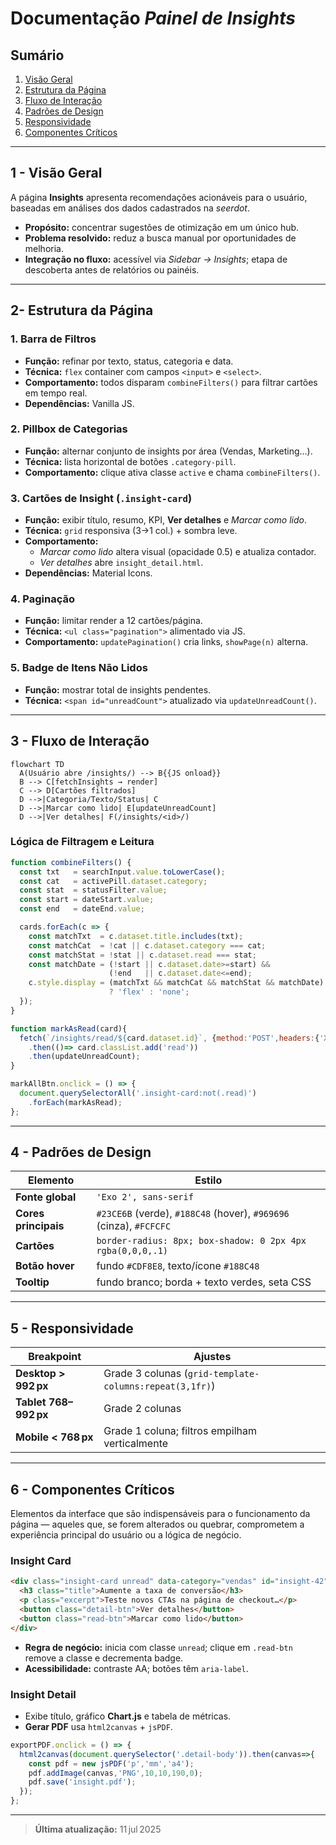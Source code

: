 
#  Documentação *Painel de Insights*   

## **Sumário**
1. [Visão Geral](#1---visão-geral)  
2. [Estrutura da Página](#2--estrutura-da-página)  
3. [Fluxo de Interação](#3---fluxo-de-interação)  
4. [Padrões de Design](#4---padrões-de-design)  
5. [Responsividade](#5---responsividade)  
6. [Componentes Críticos](#6---componentes-críticos)  
 

---

## 1 - Visão Geral
A página **Insights** apresenta recomendações acionáveis para o usuário, baseadas em análises dos dados cadastrados na *seerdot*.

- **Propósito:** concentrar sugestões de otimização em um único hub.  
- **Problema resolvido:** reduz a busca manual por oportunidades de melhoria.  
- **Integração no fluxo:** acessível via *Sidebar → Insights*; etapa de descoberta antes de relatórios ou painéis.

---

## 2- Estrutura da Página  

### 1. Barra de Filtros  
- **Função:** refinar por texto, status, categoria e data.  
- **Técnica:** `flex` container com campos `<input>` e `<select>`.  
- **Comportamento:** todos disparam `combineFilters()` para filtrar cartões em tempo real.  
- **Dependências:** Vanilla JS.

### 2. Pillbox de Categorias  
- **Função:** alternar conjunto de insights por área (Vendas, Marketing…).  
- **Técnica:** lista horizontal de botões `.category-pill`.  
- **Comportamento:** clique ativa classe `active` e chama `combineFilters()`.

### 3. Cartões de Insight (`.insight-card`)  
- **Função:** exibir título, resumo, KPI, **Ver detalhes** e *Marcar como lido*.  
- **Técnica:** `grid` responsiva (3→1 col.) + sombra leve.  
- **Comportamento:**  
  - *Marcar como lido* altera visual (opacidade 0.5) e atualiza contador.  
  - *Ver detalhes* abre `insight_detail.html`.  
- **Dependências:** Material Icons.

### 4. Paginação  
- **Função:** limitar render a 12 cartões/página.  
- **Técnica:** `<ul class="pagination">` alimentado via JS.  
- **Comportamento:** `updatePagination()` cria links, `showPage(n)` alterna.

### 5. Badge de Itens Não Lidos  
- **Função:** mostrar total de insights pendentes.  
- **Técnica:** `<span id="unreadCount">` atualizado via `updateUnreadCount()`.

---

## 3 - Fluxo de Interação  

```mermaid
flowchart TD
  A(Usuário abre /insights/) --> B{{JS onload}}
  B --> C[fetchInsights → render]
  C --> D[Cartões filtrados]
  D -->|Categoria/Texto/Status| C
  D -->|Marcar como lido| E[updateUnreadCount]
  D -->|Ver detalhes| F(/insights/<id>/)
```

### Lógica de Filtragem e Leitura

```js
function combineFilters() {
  const txt   = searchInput.value.toLowerCase();
  const cat   = activePill.dataset.category;
  const stat  = statusFilter.value;
  const start = dateStart.value;
  const end   = dateEnd.value;

  cards.forEach(c => {
    const matchTxt  = c.dataset.title.includes(txt);
    const matchCat  = !cat || c.dataset.category === cat;
    const matchStat = !stat || c.dataset.read === stat;
    const matchDate = (!start || c.dataset.date>=start) &&
                      (!end   || c.dataset.date<=end);
    c.style.display = (matchTxt && matchCat && matchStat && matchDate)
                      ? 'flex' : 'none';
  });
}

function markAsRead(card){
  fetch(`/insights/read/${card.dataset.id}`, {method:'POST',headers:{'X-CSRFToken':csrf}})
    .then(()=> card.classList.add('read'))
    .then(updateUnreadCount);
}

markAllBtn.onclick = () => {
  document.querySelectorAll('.insight-card:not(.read)')
    .forEach(markAsRead);
};
```

---

## 4 -  Padrões de Design

| Elemento             | Estilo                                                             |
|----------------------|--------------------------------------------------------------------|
| **Fonte global**     | `'Exo 2', sans-serif`                                              |
| **Cores principais** | `#23CE6B` (verde), `#188C48` (hover), `#969696` (cinza), `#FCFCFC` |
| **Cartões**          | `border-radius: 8px; box-shadow: 0 2px 4px rgba(0,0,0,.1)`         |
| **Botão hover**      | fundo `#CDF8E8`, texto/ícone `#188C48`                             |
| **Tooltip**          | fundo branco; borda + texto verdes, seta CSS                       |

---

## 5 -  Responsividade

| Breakpoint              | Ajustes                                                 |
|-------------------------|---------------------------------------------------------|
| **Desktop > 992 px**    | Grade 3 colunas (`grid-template-columns:repeat(3,1fr)`) |
| **Tablet 768–992 px**   | Grade 2 colunas                                         |
| **Mobile < 768 px**     | Grade 1 coluna; filtros empilham verticalmente          |

---

## 6 -  Componentes Críticos  

Elementos da interface que são indispensáveis para o funcionamento da página — aqueles que, se forem alterados ou quebrar, comprometem a experiência principal do usuário ou a lógica de negócio.

### Insight Card

```html
<div class="insight-card unread" data-category="vendas" id="insight-42">
  <h3 class="title">Aumente a taxa de conversão</h3>
  <p class="excerpt">Teste novos CTAs na página de checkout…</p>
  <button class="detail-btn">Ver detalhes</button>
  <button class="read-btn">Marcar como lido</button>
</div>
```

- **Regra de negócio:** inicia com classe `unread`; clique em `.read-btn` remove a classe e decrementa badge.  
- **Acessibilidade:** contraste AA; botões têm `aria-label`.

### Insight Detail

- Exibe título, gráfico **Chart.js** e tabela de métricas.  
- **Gerar PDF** usa `html2canvas` + `jsPDF`.

```js
exportPDF.onclick = () => {
  html2canvas(document.querySelector('.detail-body')).then(canvas=>{
    const pdf = new jsPDF('p','mm','a4');
    pdf.addImage(canvas,'PNG',10,10,190,0);
    pdf.save('insight.pdf');
  });
};
```

---

> **Última atualização:** 11 jul 2025